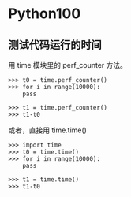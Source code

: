 # Python100



## 测试代码运行的时间

用 time 模块里的 perf_counter 方法。

```
>>> t0 = time.perf_counter()
>>> for i in range(10000):
    pass

>>> t1 = time.perf_counter()
>>> t1-t0
```

或者，直接用 time.time()


```
>>> import time
>>> t0 = time.time()
>>> for i in range(10000):
    pass

>>> t1 = time.time()
>>> t1-t0
```

